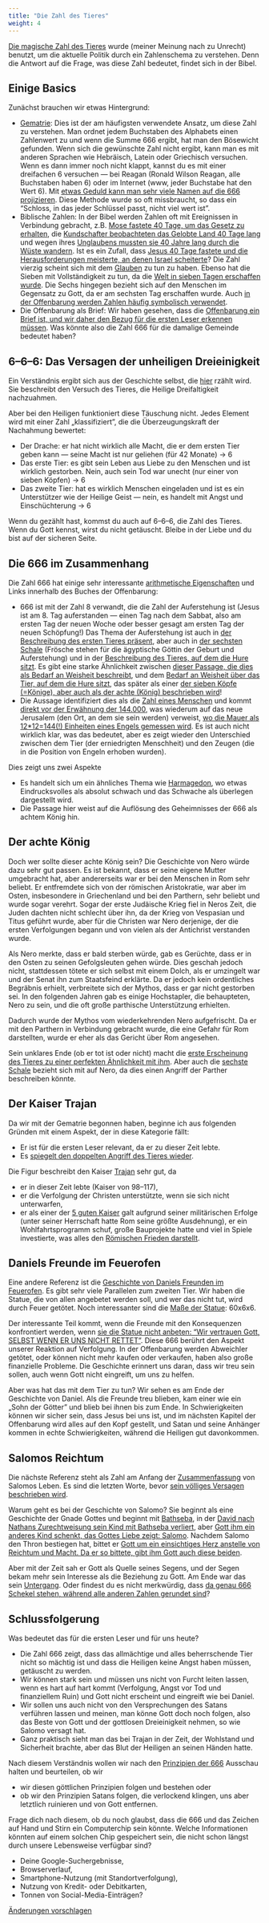 ```yaml
---
title: "Die Zahl des Tieres"
weight: 4
---
```



[Die magische Zahl des Tieres](https://www.bibleserver.com/SLT/Offenbarung13%2C18) wurde (meiner Meinung nach zu Unrecht) benutzt, um die aktuelle Politik durch ein Zahlenschema zu verstehen. Denn die Antwort auf die Frage, was diese Zahl bedeutet, findet sich in der Bibel.


## Einige Basics

<a name="74d6"></a>
Zunächst brauchen wir etwas Hintergrund:

- [Gematrie](https://de.wikipedia.org/wiki/Gematrie): Dies ist der am häufigsten verwendete Ansatz, um diese Zahl zu verstehen. Man ordnet jedem Buchstaben des Alphabets einen Zahlenwert zu und wenn die Summe 666 ergibt, hat man den Bösewicht gefunden. Wenn sich die gewünschte Zahl nicht ergibt, kann man es mit anderen Sprachen wie Hebräisch, Latein oder Griechisch versuchen. Wenn es dann immer noch nicht klappt, kannst du es mit einer dreifachen 6 versuchen — bei Reagan (Ronald Wilson Reagan, alle Buchstaben haben 6) oder im Internet (www, jeder Buchstabe hat den Wert 6). Mit [etwas Geduld kann man sehr viele Namen auf die 666 projizieren](https://de.wikipedia.org/wiki/Sechshundertsechsundsechzig#Deutungen). Diese Methode wurde so oft missbraucht, so dass ein “Schloss, in das jeder Schlüssel passt, nicht viel wert ist”.
- Biblische Zahlen: In der Bibel werden Zahlen oft mit Ereignissen in Verbindung gebracht, z.B. [Mose fastete 40 Tage, um das Gesetz zu erhalten](https://www.bibleserver.com/SLT/2.Mose34%2C28), die [Kundschafter beobachteten das Gelobte Land 40 Tage lang ](https://www.bibleserver.com/SLT/4.Mose13%2C25)und wegen ihres [Unglaubens mussten sie 40 Jahre lang durch die Wüste wandern](https://www.bibleserver.com/SLT/4.Mose14%2C34). Ist es ein Zufall, dass [Jesus 40 Tage fastete und die Herausforderungen meisterte, an denen Israel scheiterte](https://www.bibleserver.com/SLT/Matth%C3%A4us4%2C1-11)? Die Zahl vierzig scheint sich mit dem [Glauben](https://www.bibleserver.com/search/SLT/40%20Tage) zu tun zu haben. Ebenso hat die Sieben mit Vollständigkeit zu tun, da die [Welt in sieben Tagen erschaffen wurde](https://www.bibleserver.com/SLT/1.Mose2%2C1-3). Die Sechs hingegen bezieht sich auf den Menschen im Gegensatz zu Gott, da er am sechsten Tag erschaffen wurde. Auch [in der Offenbarung werden Zahlen häufig symbolisch verwendet](../../../background/structure/expl/the-use-of-numbers-in-the-book-of-revelation).
- Die Offenbarung als Brief: Wir haben gesehen, dass die [Offenbarung ein Brief ist, und wir daher den Bezug für die ersten Leser erkennen müssen](../../../background/literature/expl/the-book-of-revelation-how-to-read-it). Was könnte also die Zahl 666 für die damalige Gemeinde bedeutet haben?



## 6–6–6: Das Versagen der unheiligen Dreieinigkeit

<a name="497d"></a>
Ein Verständnis ergibt sich aus der Geschichte selbst, die [hier](../../../content/beasts/expl/the-nature-of-the-beast-in-the-book-of-revelation) rzählt wird. Sie beschreibt den Versuch des Tieres, die Heilige Dreifaltigkeit nachzuahmen.

Aber bei den Heiligen funktioniert diese Täuschung nicht. Jedes Element wird mit einer Zahl „klassifiziert”, die die Überzeugungskraft der Nachahmung bewertet:

- Der Drache: er hat nicht wirklich alle Macht, die er dem ersten Tier geben kann — seine Macht ist nur geliehen (für 42 Monate) -&gt; 6
- Das erste Tier: es gibt sein Leben aus Liebe zu den Menschen und ist wirklich gestorben. Nein, auch sein Tod war unecht (nur einer von sieben Köpfen) -&gt; 6
- Das zweite Tier: hat es wirklich Menschen eingeladen und ist es ein Unterstützer wie der Heilige Geist — nein, es handelt mit Angst und Einschüchterung -&gt; 6


Wenn du gezählt hast, kommst du auch auf 6–6–6, die Zahl des Tieres. Wenn du Gott kennst, wirst du nicht getäuscht. Bleibe in der Liebe und du bist auf der sicheren Seite.


## Die 666 im Zusammenhang

<a name="c413"></a>
Die Zahl 666 hat einige sehr interessante [arithmetische Eigenschaften](../../../background/structure/expl/the-use-of-numbers-in-the-book-of-revelation#f042) und Links innerhalb des Buches der Offenbarung:

- 666 ist mit der Zahl 8 verwandt, die die Zahl der Auferstehung ist (Jesus ist am 8. Tag auferstanden — einen Tag nach dem Sabbat, also am ersten Tag der neuen Woche oder besser gesagt am ersten Tag der neuen Schöpfung!) Das Thema der Auferstehung ist auch in [der Beschreibung des ersten Tieres präsent](https://www.bibleserver.com/SLT/Offenbarung13%2C3), aber auch in [der sechsten Schale](https://www.bibleserver.com/SLT/Offenbarung16%2C13) (Frösche stehen für die ägyptische Göttin der Geburt und Auferstehung) und in der [Beschreibung des Tieres, auf dem die Hure sitzt](https://www.bibleserver.com/SLT/Offenbarung18%2C11). Es gibt eine starke Ähnlichkeit zwischen [dieser Passage, die dies als Bedarf an Weisheit beschreibt](https://biblehub.com/interlinear/revelation/13-18.htm), und dem [Bedarf an Weisheit über das Tier, auf dem die Hure sitzt](https://biblehub.com/interlinear/revelation/17-9.htm), das später als einer [der sieben Köpfe (=Könige), aber auch als der achte (König) beschrieben wird](https://www.bibleserver.com/SLT/Offenbarung17%2C11)!
- Die Aussage identifiziert dies als die [Zahl eines Menschen](https://www.bibleserver.com/SLT/Offenbarung13%2C18) und kommt [direkt vor der Erwähnung der 144.000](https://www.bibleserver.com/SLT/Offenbarung14%2C1), was wiederum auf das neue Jerusalem (den Ort, an dem sie sein werden) verweist, [wo die Mauer als 12*12=144(!) Einheiten eines Engels gemessen wird](https://www.bibleserver.com/SLT/Offenbarung21%2C17). Es ist auch nicht wirklich klar, was das bedeutet, aber es zeigt wieder den Unterschied zwischen dem Tier (der erniedrigten Menschheit) und den Zeugen (die in die Position von Engeln erhoben wurden).


Dies zeigt uns zwei Aspekte

- Es handelt sich um ein ähnliches Thema wie [Harmagedon](../../../content/bowls/expl/the-key-to-armageddon), wo etwas Eindrucksvolles als absolut schwach und das Schwache als überlegen dargestellt wird.
- Die Passage hier weist auf die Auflösung des Geheimnisses der 666 als achtem König hin.



## Der achte König

<a name="22e8"></a>
Doch wer sollte dieser achte König sein? Die Geschichte von Nero würde dazu sehr gut passen. Es ist bekannt, dass er seine eigene Mutter umgebracht hat, aber andererseits war er bei den Menschen in Rom sehr beliebt. Er entfremdete sich von der römischen Aristokratie, war aber im Osten, insbesondere in Griechenland und bei den Parthern, sehr beliebt und wurde sogar verehrt. Sogar der erste Judäische Krieg fiel in Neros Zeit, die Juden dachten nicht schlecht über ihn, da der Krieg von Vespasian und Titus geführt wurde, aber für die Christen war Nero derjenige, der die ersten Verfolgungen begann und von vielen als der Antichrist verstanden wurde.

Als Nero merkte, dass er bald sterben würde, gab es Gerüchte, dass er in den Osten zu seinen Gefolgsleuten gehen würde. Dies geschah jedoch nicht, stattdessen tötete er sich selbst mit einem Dolch, als er umzingelt war und der Senat ihn zum Staatsfeind erklärte. Da er jedoch kein ordentliches Begräbnis erhielt, verbreitete sich der Mythos, dass er gar nicht gestorben sei. In den folgenden Jahren gab es einige Hochstapler, die behaupteten, Nero zu sein, und die oft große parthische Unterstützung erhielten.

Dadurch wurde der Mythos vom wiederkehrenden Nero aufgefrischt. Da er mit den Parthern in Verbindung gebracht wurde, die eine Gefahr für Rom darstellten, wurde er eher als das Gericht über Rom angesehen.

Sein unklares Ende (ob er tot ist oder nicht) macht die [erste Erscheinung des Tieres zu einer perfekten Ähnlichkeit mit ihm](https://www.bibleserver.com/SLT/Offenbarung13%2C3). Aber auch die [sechste Schale](https://www.bibleserver.com/SLT/Offenbarung16%2C12) bezieht sich mit auf Nero, da dies einen Angriff der Parther beschreiben könnte.


## Der Kaiser Trajan

<a name="0a94"></a>
Da wir mit der Gematrie begonnen haben, beginne ich aus folgenden Gründen mit einem Aspekt, der in diese Kategorie fällt:

- Er ist für die ersten Leser relevant, da er zu dieser Zeit lebte.
- Es [spiegelt den doppelten Angriff des Tieres wieder](../../../content/beasts/expl/the-nature-of-the-beast-in-the-book-of-revelation).


Die Figur beschreibt den Kaiser [Trajan](https://de.wikipedia.org/wiki/Trajan) sehr gut, da

- er in dieser Zeit lebte (Kaiser von 98–117),
- er die Verfolgung der Christen unterstützte, wenn sie sich nicht unterwarfen,
- er als einer der [5 guten Kaiser](https://de.wikipedia.org/wiki/Trajan#Der_%E2%80%9Ebeste_Kaiser%E2%80%9C) galt aufgrund seiner militärischen Erfolge (unter seiner Herrschaft hatte Rom seine größte Ausdehnung), er ein Wohlfahrtsprogramm schuf, große Bauprojekte hatte und viel in Spiele investierte, was alles den [Römischen Frieden darstellt](https://de.wikipedia.org/wiki/Trajan#Der_%E2%80%9Ebeste_Kaiser%E2%80%9C).



## Daniels Freunde im Feuerofen

<a name="92ea"></a>
Eine andere Referenz ist die [Geschichte von Daniels Freunden im Feuerofen](https://www.bibleserver.com/SLT/Daniel3). Es gibt sehr viele Parallelen zum zweiten Tier. Wir haben die Statue, die von allen angebetet werden soll, und wer das nicht tut, wird durch Feuer getötet. Noch interessanter sind die [Maße der Statue](https://www.bibleserver.com/SLT/Daniel3%2C1): 60x6x6.

Der interessante Teil kommt, wenn die Freunde mit den Konsequenzen konfrontiert werden, wenn [sie die Statue nicht anbeten: “Wir vertrauen Gott, SELBST WENN ER UNS NICHT RETTET”](https://www.bibleserver.com/SLT/Daniel3%2C16-18). Diese 666 berührt den Aspekt unserer Reaktion auf Verfolgung. In der Offenbarung werden Abweichler getötet, oder können nicht mehr kaufen oder verkaufen, haben also große finanzielle Probleme. Die Geschichte erinnert uns daran, dass wir treu sein sollen, auch wenn Gott nicht eingreift, um uns zu helfen.

Aber was hat das mit dem Tier zu tun? Wir sehen es am Ende der Geschichte von Daniel. Als die Freunde treu blieben, kam einer wie ein „Sohn der Götter” und blieb bei ihnen bis zum Ende. In Schwierigkeiten können wir sicher sein, dass Jesus bei uns ist, und im nächsten Kapitel der Offenbarung wird alles auf den Kopf gestellt, und Satan und seine Anhänger kommen in echte Schwierigkeiten, während die Heiligen gut davonkommen.


## Salomos Reichtum

<a name="e63a"></a>
Die nächste Referenz steht als Zahl am Anfang der [Zusammenfassung](https://www.bibleserver.com/SLT/1.K%C3%B6nige10%2C14-29) von Salomos Leben. Es sind die letzten Worte, bevor [sein völliges Versagen beschrieben wird](https://www.bibleserver.com/SLT/1.K%C3%B6nige11%2C1-13).

Warum geht es bei der Geschichte von Salomo? Sie beginnt als eine Geschichte der Gnade Gottes und beginnt mit [Bathseba](https://www.bibleserver.com/SLT/2.Samuel11), in der [David nach Nathans Zurechtweisung sein Kind mit Bathseba verliert](https://www.bibleserver.com/SLT/2.Samuel12%2C1-23), aber [Gott ihm ein anderes Kind schenkt, das Gottes Liebe zeigt: Salomo](https://www.bibleserver.com/SLT/2.Samuel12%2C24-25). Nachdem Salomo den Thron bestiegen hat, bittet er [Gott um ein einsichtiges Herz anstelle von Reichtum und Macht. Da er so bittete, gibt ihm Gott auch diese beiden](https://www.bibleserver.com/SLT/1.K%C3%B6nige3).

Aber mit der Zeit sah er Gott als Quelle seines Segens, und der Segen bekam mehr sein Interesse als die Beziehung zu Gott. Am Ende war das sein [Untergang](https://www.bibleserver.com/SLT/1.K%C3%B6nige11%2C1-13). Oder findest du es nicht merkwürdig, dass [da genau 666 Schekel stehen, während alle anderen Zahlen gerundet sind](https://www.bibleserver.com/SLT/1.K%C3%B6nige10%2C14)?


## Schlussfolgerung

<a name="1275"></a>
Was bedeutet das für die ersten Leser und für uns heute?

- Die Zahl 666 zeigt, dass das allmächtige und alles beherrschende Tier nicht so mächtig ist und dass die Heiligen keine Angst haben müssen, getäuscht zu werden.
- Wir können stark sein und müssen uns nicht von Furcht leiten lassen, wenn es hart auf hart kommt (Verfolgung, Angst vor Tod und finanziellem Ruin) und Gott nicht erscheint und eingreift wie bei Daniel.
- Wir sollen uns auch nicht von den Versprechungen des Satans verführen lassen und meinen, man könne Gott doch noch folgen, also das Beste von Gott und der gottlosen Dreieinigkeit nehmen, so wie Salomo versagt hat.
- Ganz praktisch sieht man das bei Trajan in der Zeit, der Wohlstand und Sicherheit brachte, aber das Blut der Heiligen an seinen Händen hatte.


Nach diesem Verständnis wollen wir nach den [Prinzipien der 666](../../../content/beasts/expl/the-nature-of-the-beast-in-the-book-of-revelation) Ausschau halten und beurteilen, ob wir

- wir diesen göttlichen Prinzipien folgen und bestehen oder
- ob wir den Prinzipien Satans folgen, die verlockend klingen, uns aber letztlich ruinieren und von Gott entfernen.


Frage dich nach diesem, ob du noch glaubst, dass die 666 und das Zeichen auf Hand und Stirn ein Computerchip sein könnte. Welche Informationen könnten auf einem solchen Chip gespeichert sein, die nicht schon längst durch unsere Lebensweise verfügbar sind?

- Deine Google-Suchergebnisse,
- Browserverlauf,
- Smartphone-Nutzung (mit Standortverfolgung),
- Nutzung von Kredit- oder Debitkarten,
- Tonnen von Social-Media-Einträgen?




[Änderungen vorschlagen](https://github.com/revelation-today/revelation-today/blob/main/exampleSite/content/docs/content/beasts/expl/666-the-number-of-the-beast.de.md)
